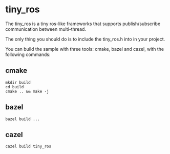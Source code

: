 # tiny_ros
The tiny_ros is a tiny ros-like frameworks that supports publish/subscribe communication between multi-thread.

The only thing you should do is to include the tiny_ros.h into in your project.

You can build the sample with three tools: cmake, bazel and cazel, with the following commands:

## cmake

    mkdir build
    cd build
    cmake .. && make -j
  
## bazel

    bazel build ...
 
## cazel

    cazel build tiny_ros
